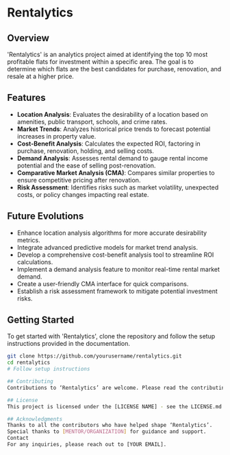 # Rentalytics

## Overview
'Rentalytics' is an analytics project aimed at identifying the top 10 most profitable flats for investment within a specific area. The goal is to determine which flats are the best candidates for purchase, renovation, and resale at a higher price.

## Features
- **Location Analysis**: Evaluates the desirability of a location based on amenities, public transport, schools, and crime rates.
- **Market Trends**: Analyzes historical price trends to forecast potential increases in property value.
- **Cost-Benefit Analysis**: Calculates the expected ROI, factoring in purchase, renovation, holding, and selling costs.
- **Demand Analysis**: Assesses rental demand to gauge rental income potential and the ease of selling post-renovation.
- **Comparative Market Analysis (CMA)**: Compares similar properties to ensure competitive pricing after renovation.
- **Risk Assessment**: Identifies risks such as market volatility, unexpected costs, or policy changes impacting real estate.

## Future Evolutions
- Enhance location analysis algorithms for more accurate desirability metrics.
- Integrate advanced predictive models for market trend analysis.
- Develop a comprehensive cost-benefit analysis tool to streamline ROI calculations.
- Implement a demand analysis feature to monitor real-time rental market demand.
- Create a user-friendly CMA interface for quick comparisons.
- Establish a risk assessment framework to mitigate potential investment risks.

## Getting Started
To get started with 'Rentalytics', clone the repository and follow the setup instructions provided in the documentation.

```bash
git clone https://github.com/yourusername/rentalytics.git
cd rentalytics
# Follow setup instructions

## Contributing
Contributions to ‘Rentalytics’ are welcome. Please read the contributing guidelines before submitting your proposals.

## License
This project is licensed under the [LICENSE NAME] - see the LICENSE.md file for details.

## Acknowledgments
Thanks to all the contributors who have helped shape ‘Rentalytics’.
Special thanks to [MENTOR/ORGANIZATION] for guidance and support.
Contact
For any inquiries, please reach out to [YOUR EMAIL].
